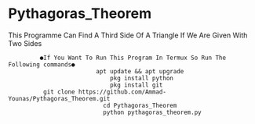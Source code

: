# Pythagoras_Theorem
This Programme Can Find A Third Side Of A Triangle If We Are Given With Two Sides
















             ●If You Want To Run This Program In Termux So Run The Following commands●
                             apt update && apt upgrade
                                 pkg install python
                                 pkg install git
              git clone https://github.com/Ammad-Younas/Pythagoras_Theorem.git
                               cd Pythagoras_Theorem
                               python pythagoras_theorem.py 
